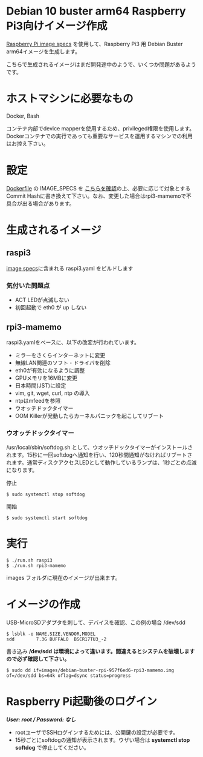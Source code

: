 # Debian 10 buster arm64 Raspberry Pi3向けイメージ作成

[Raspberry Pi image specs](https://salsa.debian.org/raspi-team/image-specs) を使用して、Raspberry Pi3 用 Debian Buster arm64イメージを生成します。

こちらで生成されるイメージはまだ開発途中のようで、いくつか問題があるようです。

# ホストマシンに必要なもの

Docker, Bash

コンテナ内部でdevice mapperを使用するため、privileged権限を使用します。Dockerコンテナでの実行であっても重要なサービスを運用するマシンでの利用はお控え下さい。

# 設定

[Dockerfile](Dockerfile) の IMAGE\_SPECS を [こちらを確認](https://salsa.debian.org/raspi-team/image-specs)の上、必要に応じて対象とするCommit Hashに書き換えて下さい。なお、変更した場合はrpi3-mamemoで不具合が出る場合があります。

# 生成されるイメージ

## raspi3

[image specs](https://salsa.debian.org/raspi-team/image-specs)に含まれる raspi3.yaml をビルドします

### 気付いた問題点

* ACT LEDが点滅しない
* 初回起動で eth0 が up しない

## rpi3-mamemo

raspi3.yamlをベースに、以下の改変が行われています。

* ミラーをさくらインターネットに変更
* 無線LAN関連のソフト・ドライバを削除
* eth0が有効になるように調整
* GPUメモリを16MBに変更
* 日本時間(JST)に設定
* vim, git, wget, curl, ntp の導入
* ntpはmfeedを参照
* ウオッチドックタイマー
* OOM Killerが発動したらカーネルパニックを起こしてリブート

### ウオッチドックタイマー

/usr/local/sbin/softdog.sh として、ウオッチドックタイマーがインストールされます。15秒に一回softdogへ通知を行い、120秒間通知がなければリブートされます。通常ディスクアクセスLEDとして動作しているランプは、1秒ごとの点滅になります。

停止

	$ sudo systemctl stop softdog

開始

	$ sudo systemctl start softdog

# 実行

	$ ./run.sh raspi3
	$ ./run.sh rpi3-mamemo

images フォルダに現在のイメージが出来ます。

# イメージの作成

USB-MicroSDアダプタを刺して、デバイスを確認、この例の場合 /dev/sdd

	$ lsblk -o NAME,SIZE,VENDOR,MODEL
	sdd        7.3G BUFFALO  BSCR17TU3_-2

書き込み **/dev/sdd は環境によって違います。間違えるとシステムを破壊しますので必ず確認して下さい。**

	$ sudo dd if=images/debian-buster-rpi-957f6ed6-rpi3-mamemo.img of=/dev/sdd bs=64k oflag=dsync status=progress

# Raspberry Pi起動後のログイン

***User: root / Password: なし***

* rootユーザでSSHログインするためには、公開鍵の設定が必要です。
* 15秒ごとにsoftdogの通知が表示されます。ウザい場合は **systemctl stop softdog** で停止してください。

